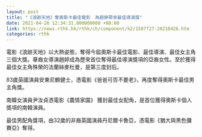 ```yaml
---
layout: post
title: "《浪跡天地》奪奧斯卡最佳電影　為趙婷帶來最佳導演獎"
date: 2021-04-26 12:34:31.000000000 +08:00
link: https://news.rthk.hk/rthk/ch/component/k2/1587727-20210426.htm
categories: rthk
---
```


電影《浪跡天地》以大熱姿態，奪得今屆奧斯卡最佳電影、最佳導演、最佳女主角三個大獎。華裔女導演趙婷成為歷來首位奪得最佳導演獎項的亞裔女性。至於獲得最佳女主角殊榮的法蘭絲麥杜曼，是第三度封后。

83歲英國演員安東尼鶴健士，憑電影《爸爸可否不要老》，再度奪得奧斯卡最佳男主角獎。

南韓女演員尹汝貞憑電影《農情家園》 獲封最佳女配角，是首位獲得奧斯卡個人獎項的南韓演員。

最佳男配角獎項，由32歲的非裔英國演員丹尼爾卡魯亞，憑電影《猶大與黑色彌賽亞》奪得。
